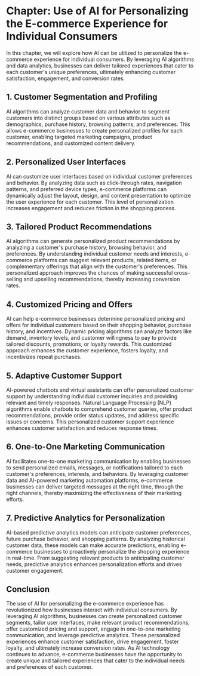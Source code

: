 Chapter: Use of AI for Personalizing the E-commerce Experience for Individual Consumers
=======================================================================================

In this chapter, we will explore how AI can be utilized to personalize the e-commerce experience for individual consumers. By leveraging AI algorithms and data analytics, businesses can deliver tailored experiences that cater to each customer's unique preferences, ultimately enhancing customer satisfaction, engagement, and conversion rates.

**1. Customer Segmentation and Profiling**
------------------------------------------

AI algorithms can analyze customer data and behavior to segment customers into distinct groups based on various attributes such as demographics, purchase history, browsing patterns, and preferences. This allows e-commerce businesses to create personalized profiles for each customer, enabling targeted marketing campaigns, product recommendations, and customized content delivery.

**2. Personalized User Interfaces**
-----------------------------------

AI can customize user interfaces based on individual customer preferences and behavior. By analyzing data such as click-through rates, navigation patterns, and preferred device types, e-commerce platforms can dynamically adjust the layout, design, and content presentation to optimize the user experience for each customer. This level of personalization increases engagement and reduces friction in the shopping process.

**3. Tailored Product Recommendations**
---------------------------------------

AI algorithms can generate personalized product recommendations by analyzing a customer's purchase history, browsing behavior, and preferences. By understanding individual customer needs and interests, e-commerce platforms can suggest relevant products, related items, or complementary offerings that align with the customer's preferences. This personalized approach improves the chances of making successful cross-selling and upselling recommendations, thereby increasing conversion rates.

**4. Customized Pricing and Offers**
------------------------------------

AI can help e-commerce businesses determine personalized pricing and offers for individual customers based on their shopping behavior, purchase history, and incentives. Dynamic pricing algorithms can analyze factors like demand, inventory levels, and customer willingness to pay to provide tailored discounts, promotions, or loyalty rewards. This customized approach enhances the customer experience, fosters loyalty, and incentivizes repeat purchases.

**5. Adaptive Customer Support**
--------------------------------

AI-powered chatbots and virtual assistants can offer personalized customer support by understanding individual customer inquiries and providing relevant and timely responses. Natural Language Processing (NLP) algorithms enable chatbots to comprehend customer queries, offer product recommendations, provide order status updates, and address specific issues or concerns. This personalized customer support experience enhances customer satisfaction and reduces response times.

**6. One-to-One Marketing Communication**
-----------------------------------------

AI facilitates one-to-one marketing communication by enabling businesses to send personalized emails, messages, or notifications tailored to each customer's preferences, interests, and behaviors. By leveraging customer data and AI-powered marketing automation platforms, e-commerce businesses can deliver targeted messages at the right time, through the right channels, thereby maximizing the effectiveness of their marketing efforts.

**7. Predictive Analytics for Personalization**
-----------------------------------------------

AI-based predictive analytics models can anticipate customer preferences, future purchase behavior, and shopping patterns. By analyzing historical customer data, these models can make accurate predictions, enabling e-commerce businesses to proactively personalize the shopping experience in real-time. From suggesting relevant products to anticipating customer needs, predictive analytics enhances personalization efforts and drives customer engagement.

**Conclusion**
--------------

The use of AI for personalizing the e-commerce experience has revolutionized how businesses interact with individual consumers. By leveraging AI algorithms, businesses can create personalized customer segments, tailor user interfaces, make relevant product recommendations, offer customized pricing and support, engage in one-to-one marketing communication, and leverage predictive analytics. These personalized experiences enhance customer satisfaction, drive engagement, foster loyalty, and ultimately increase conversion rates. As AI technology continues to advance, e-commerce businesses have the opportunity to create unique and tailored experiences that cater to the individual needs and preferences of each customer.
